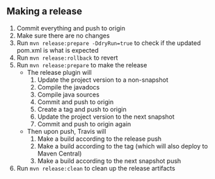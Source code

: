 ## Making a release
1. Commit everything and push to origin
2. Make sure there are no changes
3. Run `mvn release:prepare -DdryRun=true` to check if the updated pom.xml is what is expected
4. Run `mvn release:rollback` to revert
5. Run `mvn release:prepare` to make the release
    * The release plugin will 
        1. Update the project version to a non-snapshot 
        2. Compile the javadocs
        3. Compile java sources
        4. Commit and push to origin
        5. Create a tag and push to origin
        6. Update the project version to the next snapshot
        7. Commit and push to origin again
    * Then upon push, Travis will
        1. Make a build according to the release push
        2. Make a build according to the tag (which will also deploy to Maven Central)
        3. Make a build according to the next snapshot push
6. Run `mvn release:clean` to clean up the release artifacts